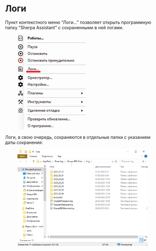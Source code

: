 # Логи

Пункт контекстного меню “Логи…” позволяет открыть программную папку “Sherpa Assistant” с сохраненными в ней логами.&#x20;

<figure><img src="../../../.gitbook/assets/2025-07-26_18-14-31.png" alt=""><figcaption></figcaption></figure>

Логи, в свою очередь, сохраняются в отдельные папки с указанием даты сохранения:

<figure><img src="../../../.gitbook/assets/изображение (5).png" alt=""><figcaption></figcaption></figure>
